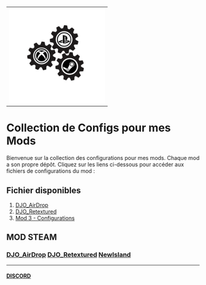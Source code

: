 
<table style="width: 100%; text-align: center;">
  <tr>
    <td>
    <img src="logo_acss.gif" width="250" height="250">
    </td>
  </tr>
</table>

# Collection de Configs pour mes Mods
Bienvenue sur la collection des configurations pour mes mods. Chaque mod a son propre dépôt. Cliquez sur les liens ci-dessous pour accéder aux fichiers de configurations du mod :

## Fichier disponibles

1. [DJO_AirDrop](https://github.com/tonpseudo/config-mod1)
2. [DJO_Retextured](https://github.com/tonpseudo/config-mod2)
3. [Mod 3 - Configurations](https://github.com/tonpseudo/config-mod3)

## MOD STEAM
### [DJO_AirDrop](https://steamcommunity.com/sharedfiles/filedetails/?id=3384470777) [DJO_Retextured](https://steamcommunity.com/sharedfiles/filedetails/?id=3047075708) [NewIsland](https://steamcommunity.com/sharedfiles/filedetails/?id=3197692014)

---
#### [DISCORD](https://discord.gg/UXNKcxApkU)
